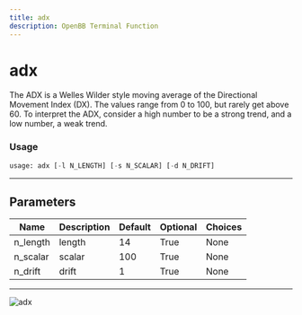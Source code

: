 ```yaml
---
title: adx
description: OpenBB Terminal Function
---
```


# adx

The ADX is a Welles Wilder style moving average of the Directional Movement Index (DX). The values range from 0 to 100, but rarely get above 60. To interpret the ADX, consider a high number to be a strong trend, and a low number, a weak trend.
### Usage 
```python
usage: adx [-l N_LENGTH] [-s N_SCALAR] [-d N_DRIFT]
```
---
## Parameters
| Name | Description | Default | Optional | Choices |
| ---- | ----------- | ------- | -------- | ------- |
| n_length | length | 14 | True | None |
| n_scalar | scalar | 100 | True | None |
| n_drift | drift | 1 | True | None |
---
![adx](https://user-images.githubusercontent.com/46355364/154309667-c67f6078-822f-452d-9853-ffffa9172670.png)

